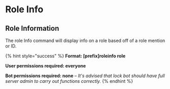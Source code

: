 # Role Info

## Role Information 

The role Info command will display info on a role based off of a role mention or ID.

{% hint style="success" %}
**Format: \[prefix\]roleinfo role**

**User permissions required: everyone**

**Bot permissions required: none** – _It's advised that lock bot should have full server admin to carry out functions correctly._
{% endhint %}

